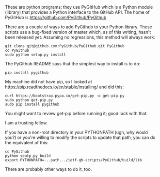 
These are python programs; they use PyGitHub which is a Python module
(library) that provides a Python interface to the GitHub API.
The home of PyGitHub is https://github.com/PyGithub/PyGithub

There are a couple of ways to add PyGithub to your Python library.  These
scripts use a bug-fixed version of master which, as of this writing,
hasn't been released yet.  Assuming no regressions, this method will
always work:

	git clone git@github.com:PyGithub/PyGithub.git PyGithub
	cd PyGithub
	sudo python setup.py install

The PyGithub README says that the simplest way to install is to do:

    pip install pygithub

My machine did not have pip, so I looked at
https://pip.readthedocs.io/en/stable/installing/ and did this:

    curl https://bootstrap.pypa.io/get-pip.py -o get-pip.py
    sudo python get-pip.py 
    sudo pip install pygithub

You might want to review get-pip before running it; good luck with that.

I am a trusting fellow.

If you have a non-root directory in your PYTHONPATH (ugh, why would you?)
or you're willing to modify the scripts to update that path, you can
do the equivalent of this:

	cd PyGithub
	python seutp.py build
	export PYTHONPATH=...path.../ietf-gh-scripts/PyGithub/build/lib

There are probably other ways to do it, too.
